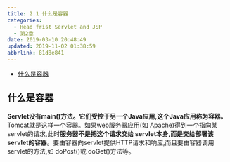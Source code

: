 ```yaml
---
title: 2.1 什么是容器
categories: 
  - Head frist Servlet and JSP
  - 第2章
date: 2019-03-10 20:48:49
updated: 2019-11-02 01:38:59
abbrlink: 81d8e841
---
```

- [什么是容器](/ReadingNotes/81d8e841/#什么是容器)

<!--more-->
<script src="https://cdn.bootcss.com/jquery/3.4.0/jquery.slim.min.js"></script>
<script>$(document).ready(function () {$(".post-body > ul:nth-child(1)").hide();});</script>

<!--end-->
## 什么是容器 ##
**Servlet没有main()方法。它们受控于另一个Java应用,这个Java应用称为容器。**
Tomcat就是这样一个容器。如果web服务器应用(如 Apache)得到一个指向某 servlet的请求,此时**服务器不是把这个请求交给 servlet本身,而是交给部署该 servlet的容器**。要由容器向servlet提供HTTP请求和响应,而且要由容器调用servlet的方法,如 doPost()或 doGet()方法等。

